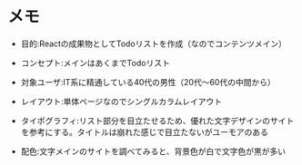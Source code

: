 # メモ
- 目的:Reactの成果物としてTodoリストを作成（なのでコンテンツメイン）
- コンセプト:メインはあくまでTodoリスト
- 対象ユーザ:IT系に精通している40代の男性（20代～60代の中間から）

- レイアウト:単体ページなのでシングルカラムレイアウト
- タイポグラフィ:リスト部分を目立たせるため、優れた文字デザインのサイトを参考にする。タイトルは崩れた感じで目立たないがユーモアのある
- 配色:文字メインのサイトを調べてみると、背景色が白で文字色が黒が多い
